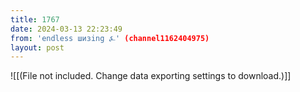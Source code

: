```yaml
---
title: 1767
date: 2024-03-13 22:23:49
from: 'endless шизing ⍼' (channel1162404975)
layout: post
---
```


![[(File not included. Change data exporting settings to download.)]]


